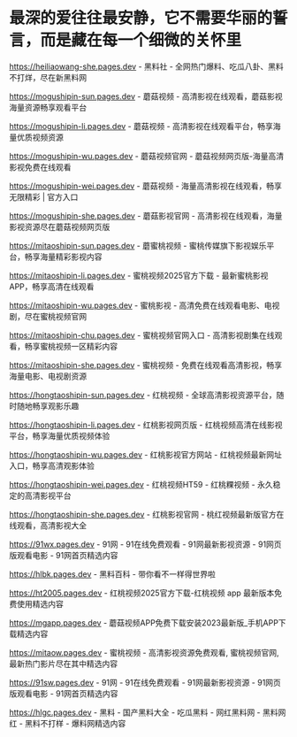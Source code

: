 # 最深的爱往往最安静，它不需要华丽的誓言，而是藏在每一个细微的关怀里

https://heiliaowang-she.pages.dev - 黑料社 - 全网热门爆料、吃瓜八卦、黑料不打烊，尽在新黑料网

https://mogushipin-sun.pages.dev - 蘑菇视频 - 高清影视在线观看，蘑菇影视海量资源畅享观看平台

https://mogushipin-li.pages.dev - 蘑菇视频 - 高清影视在线观看平台，畅享海量优质视频资源

https://mogushipin-wu.pages.dev - 蘑菇视频官网 - 蘑菇视频网页版-海量高清影视免费在线观看

https://mogushipin-wei.pages.dev - 蘑菇视频 - 海量高清影视在线观看，畅享无限精彩 | 官方入口

https://mogushipin-she.pages.dev - 蘑菇影视官网 - 高清影视在线观看，海量影视资源尽在蘑菇视频网页版

https://mitaoshipin-sun.pages.dev - 蘑蜜桃视频 - 蜜桃传媒旗下影视娱乐平台，畅享海量精彩影视内容

https://mitaoshipin-li.pages.dev - 蜜桃视频2025官方下载 - 最新蜜桃影视APP，畅享高清在线观看

https://mitaoshipin-wu.pages.dev - 蜜桃影视 - 高清免费在线观看电影、电视剧，尽在蜜桃视频官网

https://mitaoshipin-chu.pages.dev - 蜜桃视频官网入口 - 高清影视剧集在线观看，畅享蜜桃视频一区精彩内容

https://mitaoshipin-she.pages.dev - 蜜桃视频 - 免费在线观看高清影视，畅享海量电影、电视剧资源

https://hongtaoshipin-sun.pages.dev - 红桃视频 - 全球高清影视资源平台，随时随地畅享观影乐趣

https://hongtaoshipin-li.pages.dev - 红桃影视网页版 - 红桃视频高清在线影视平台，畅享海量优质视频体验

https://hongtaoshipin-wu.pages.dev - 红桃影视官方网站 - 红桃视频最新网址入口，畅享高清观影体验

https://hongtaoshipin-wei.pages.dev - 红桃视频HT59 - 红桃粿视频 - 永久稳定的高清影视平台

https://hongtaoshipin-she.pages.dev - 红桃影视官网 - 桃红视频最新版官方在线观看，高清影视大全

https://91wx.pages.dev - 91网 - 91在线免费观看 - 91网最新影视资源 - 91网页版观看电影 - 91网首页精选内容

https://hlbk.pages.dev - 黑料百科 - 带你看不一样得世界啦

https://ht2005.pages.dev - 红桃视频2025官方下载-红桃视频 app 最新版本免费使用精选内容

https://mgapp.pages.dev - 蘑菇视频APP免费下载安装2023最新版_手机APP下载精选内容

https://mitaow.pages.dev - 蜜桃视频 - 高清影视资源免费观看, 蜜桃视频官网, 最新热门影片尽在其中精选内容

https://91sw.pages.dev - 91网 - 91在线免费观看 - 91网最新影视资源 - 91网页版观看电影 - 91网首页精选内容

https://hlgc.pages.dev - 黑料 - 国产黑料大全 - 吃瓜黑料 - 网红黑料网 - 黑料网红 - 黑料不打样 - 爆料网精选内容
